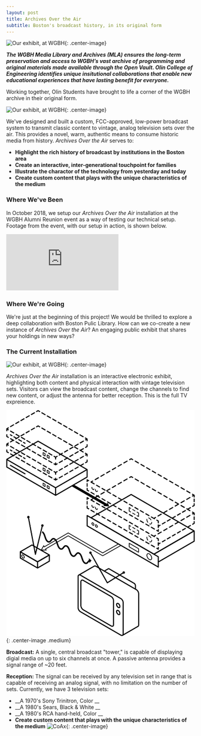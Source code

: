 ```yaml
---
layout: post
title: Archives Over the Air
subtitle: Boston's broadcast history, in its original form
---
```


![Our exhibit, at WGBH](assets/GBH1.jpg){: .center-image}

**_The WGBH Media Library and Archives (MLA) ensures the long-term preservation and access to WGBH’s vast archive of programming and original materials made available through the Open Vault. Olin College of Engineering identifies unique insitutional collaborations that enable new educational experiences that have lasting benefit for everyone._**

Working together, Olin Students have brought to life a corner of the WGBH archive in their original form.     

![Our exhibit, at WGBH](assets/GBH2.jpg){: .center-image}

We've designed and built a custom, FCC-approved, low-power broadcast system to transmit classic content to vintage, analog television sets over the air. This provides a novel, warm, authentic means to consume historic media from history. *Archives Over the Air* serves to:

 * __Highlight the rich history of broadcast by institutions in the Boston area__ 
 * __Create an interactive, inter-generational touchpoint for families__
 * __Illustrate the charactor of the technology from yesterday and today__ 
 * __Create custom content that plays with the unique characteristics of the medium__ 
 
### Where We've Been

In October 2018, we setup our *Archives Over the Air* installation at the WGBH Alumni Reunion event as a way of testing our technical setup. Footage from the event, with our setup in action, is shown below. 

<iframe class="center-image" src="https://www.youtube.com/embed/2Cq8NwQ-qN4?rel=0&amp;controls=0" frameborder="0" allow="accelerometer; autoplay; encrypted-media; gyroscope; picture-in-picture" allowfullscreen></iframe>
 
### Where We're Going

We're just at the beginning of this project! We would be thrilled to explore a deep collaboration with Boston Pulic Library. How can we co-create a new instance of *Archives Over the Air*? An engaging public exhibit that shares your holdings in new ways? 

### The Current Installation

![Our exhibit, at WGBH](assets/GBH4.jpg){: .center-image}

*Archives Over the Air* installation is an interactive electronic exhibit, highlighting both content and physical interaction with vintage television sets. Visitors can view the broadcast content, change the channels to find new content, or adjust the antenna for better reception.  This is the full TV expreience. 

![The broadcast system](assets/wgbh-diagram.png){: .center-image .medium}

**Broadcast:** A single, central broadcast "tower," is capable of displaying digial media on up to six channels at once. A passive antenna provides a signal range of ~20 feet.

**Reception:** The signal can be received by any television set in range that is capable of receiving an analog signal, with no limitation on the number of sets. Currently, we have 3 television sets: 

 * __A 1970's Sony Trinitron, Color __ 
 * __A 1980's Sears, Black & White __
* __A 1980's RCA hand-held, Color  __
 * __Create custom content that plays with the unique characteristics of the medium__ 
 ![CoAx](assets/coax.png){: .center-image}




